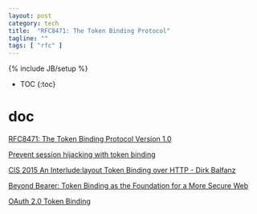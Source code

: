 ```yaml
---
layout: post
category: tech
title:  "RFC8471: The Token Binding Protocol"
tagline: ""
tags: [ "rfc" ] 
---
```

{% include JB/setup %}

* TOC
{:toc}

# doc

[RFC8471: The Token Binding Protocol Version 1.0](https://tools.ietf.org/html/rfc8471)

[Prevent session hijacking with token binding](https://www.sjoerdlangkemper.nl/2017/07/05/prevent-session-hijacking-with-token-binding/)

[CIS 2015 An Interlude:layout Token Binding over HTTP - Dirk Balfanz](https://www.slideshare.net/CloudIDSummit/cis-2015-intro-to-token-binding-over-http-cis-2015)

[Beyond Bearer: Token Binding as the Foundation for a More Secure Web](https://www.slideshare.net/briandavidcampbell/token-binding)

[OAuth 2.0 Token Binding](https://medium.facilelogin.com/oauth-2-0-token-binding-e84cbb2e60)



